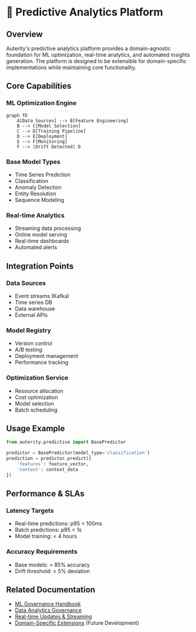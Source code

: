 # 🔮 Predictive Analytics Platform

## Overview

Auterity's predictive analytics platform provides a domain-agnostic foundation for ML optimization, real-time analytics, and automated insights generation. The platform is designed to be extensible for domain-specific implementations while maintaining core functionality.

## Core Capabilities

### ML Optimization Engine
```mermaid
graph TD
    A[Data Sources] --> B[Feature Engineering]
    B --> C[Model Selection]
    C --> D[Training Pipeline]
    D --> E[Deployment]
    E --> F[Monitoring]
    F --> |Drift Detected| D
```

### Base Model Types
- Time Series Prediction
- Classification
- Anomaly Detection
- Entity Resolution
- Sequence Modeling

### Real-time Analytics
- Streaming data processing
- Online model serving
- Real-time dashboards
- Automated alerts

## Integration Points

### Data Sources
- Event streams (Kafka)
- Time series DB
- Data warehouse
- External APIs

### Model Registry
- Version control
- A/B testing
- Deployment management
- Performance tracking

### Optimization Service
- Resource allocation
- Cost optimization
- Model selection
- Batch scheduling

## Usage Example

```python
from auterity.predictive import BasePredictor

predictor = BasePredictor(model_type='classification')
prediction = predictor.predict({
    'features': feature_vector,
    'context': context_data
})
```

## Performance & SLAs

### Latency Targets
- Real-time predictions: p95 < 100ms
- Batch predictions: p95 < 1s
- Model training: < 4 hours

### Accuracy Requirements
- Base models: > 85% accuracy
- Drift threshold: < 5% deviation

## Related Documentation
- [ML Governance Handbook](ml/ML_GOVERNANCE_HANDBOOK.md)
- [Data Analytics Governance](data/DATA_AND_ANALYTICS_GOVERNANCE.md)
- [Real-time Updates & Streaming](REAL_TIME_UPDATES_AND_STREAMING.md)
- [Domain-Specific Extensions](DOMAIN_EXTENSIONS.md) (Future Development)
